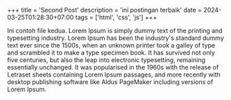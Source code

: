 +++
title = 'Second Post'
description = 'ini postingan terbaik'
date = 2024-03-25T01:28:30+07:00
tags = ['html', 'css', 'js']
+++

Ini contoh file kedua.
Lorem Ipsum is simply dummy text of the printing and typesetting industry. Lorem Ipsum has been the industry's standard dummy text ever since the 1500s, when an unknown printer took a galley of type and scrambled it to make a type specimen book. It has survived not only five centuries, but also the leap into electronic typesetting, remaining essentially unchanged. It was popularised in the 1960s with the release of Letraset sheets containing Lorem Ipsum passages, and more recently with desktop publishing software like Aldus PageMaker including versions of Lorem Ipsum.